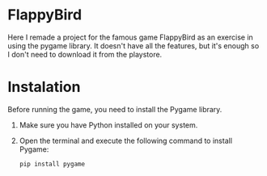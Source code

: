 # FlappyBird
Here I remade a project for the famous game FlappyBird as an exercise in using the pygame library. It doesn't have all the features, but it's enough so I don't need to download it from the playstore.

# Instalation
Before running the game, you need to install the Pygame library.

1. Make sure you have Python installed on your system.
2. Open the terminal and execute the following command to install Pygame:

   ```bash
   pip install pygame
   ```
